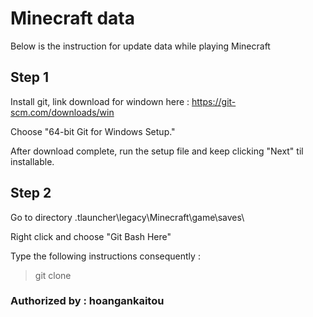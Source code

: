 # Minecraft data
Below is the instruction for update data while playing Minecraft

## Step 1
Install git, link download for windown here : https://git-scm.com/downloads/win <br>

Choose "64-bit Git for Windows Setup." <br>

After download complete, run the setup file and keep clicking "Next" til installable. 

## Step 2

Go to directory \.tlauncher\legacy\Minecraft\game\saves\ <br>

Right click and choose "Git Bash Here" <br>

Type the following instructions consequently :

> git clone



### Authorized by : hoangankaitou
